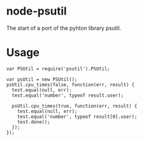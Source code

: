 node-psutil
===========

The start of a port of the pyhton library psutil.

Usage
=====

    var PSUtil = require('psutil').PSUtil;

    var psUtil = new PSUtil();
    psUtil.cpu_times(false, function(err, result) {
      test.equal(null, err);
      test.equal('number', typeof result.user);

      psUtil.cpu_times(true, function(err, result) {
        test.equal(null, err);
        test.equal('number', typeof result[0].user);
        test.done();
      });
    });

